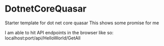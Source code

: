 # DotnetCoreQuasar
Starter template for dot net core quasar
This shows some promise for me

I am able to hit API endpoints in the browser like so:
localhost:port/api/HelloWorld/GetAll
